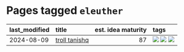 # Pages tagged `eleuther`

|last_modified|title|est. idea maturity|tags
|:---|:---|---:|:---|
|2024-08-09|[troll tanishq](../troll_tanishq.md)|87|[![](https://img.shields.io/badge/tag-completed-4072a1)](../tags/completed.md) [![](https://img.shields.io/badge/tag-eleuther-5e378d)](../tags/eleuther.md) [![](https://img.shields.io/badge/tag-trash-394ee4)](../tags/trash.md)|